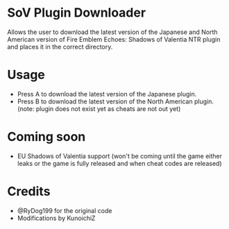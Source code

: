 # SoV Plugin Downloader

Allows the user to download the latest version of the Japanese and North American version of Fire Emblem Echoes: Shadows of Valentia NTR plugin and places it in the correct directory.

# Usage

* Press A to download the latest version of the Japanese plugin.
* Press B to download the latest version of the North American plugin. (note: plugin does not exist yet as cheats are not out yet)

# Coming soon
* EU Shadows of Valentia support (won't be coming until the game either leaks or the game is fully released and when cheat codes are released)

# Credits
* @RyDog199 for the original code
* Modifications by KunoichiZ